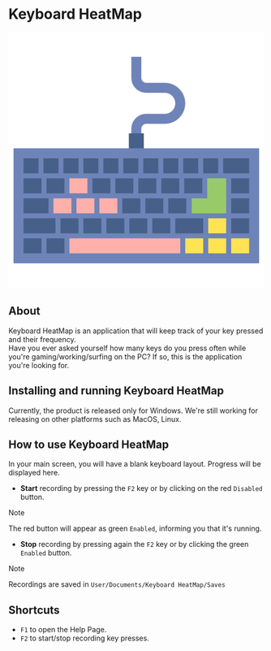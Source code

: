 # Keyboard HeatMap
![Hero Image for Keyboard HeatMap](Keyboard%20HeatMap/icons/keyboard_original.png)

## About
Keyboard HeatMap is an application that will keep track of your key pressed and their frequency. <br />
Have you ever asked yourself how many keys do you press often while you're gaming/working/surfing on the PC? If so, this is the application you're looking for.

## Installing and running Keyboard HeatMap
Currently, the product is released only for Windows. We're still working for releasing on other platforms such as MacOS, Linux.

## How to use Keyboard HeatMap
In your main screen, you will have a blank keyboard layout. Progress will be displayed here. <br />
- **Start** recording by pressing the `F2` key or by clicking on the red `Disabled` button.
> [!NOTE]
> The red button will appear as green `Enabled`, informing you that it's running.
- **Stop** recording by pressing again the `F2` key or by clicking the green `Enabled` button.
> [!NOTE]
> Recordings are saved in `User/Documents/Keyboard HeatMap/Saves`

## Shortcuts
- `F1` to open the Help Page.
- `F2` to start/stop recording key presses.
